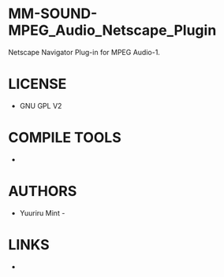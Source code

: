 MM-SOUND-MPEG_Audio_Netscape_Plugin
===================================

Netscape Navigator Plug-in for MPEG Audio-1.


LICENSE
===============
* GNU GPL V2

COMPILE TOOLS
===============
* 

AUTHORS
===============
* Yuuriru Mint - 

LINKS
===============
* 
